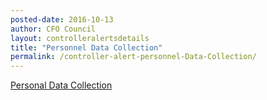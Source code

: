 ```yaml
---
posted-date: 2016-10-13
author: CFO Council
layout: controlleralertsdetails
title: "Personnel Data Collection"
permalink: /controller-alert-personnel-Data-Collection/
---
```

[Personal Data Collection](/assets/files/Controller-Alert-Personnel-Data-Collection.pdf)
